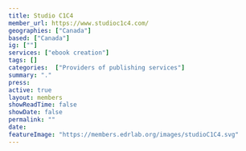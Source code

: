```yaml
---
title: Studio C1C4
member_url: https://www.studioc1c4.com/
geographies: ["Canada"]
based: ["Canada"]
ig: [""] 
services: ["ebook creation"]
tags: []
categories:  ["Providers of publishing services"]
summary: "."
press:
active: true
layout: members
showReadTime: false
showDate: false
permalink: ""
date: 
featureImage: "https://members.edrlab.org/images/studioC1C4.svg"
---
```

